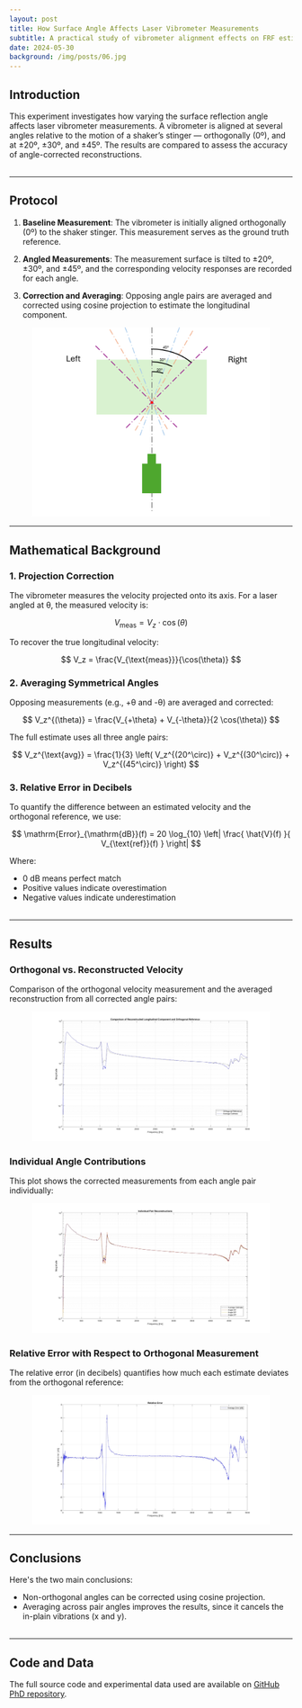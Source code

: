 ```yaml
---
layout: post
title: How Surface Angle Affects Laser Vibrometer Measurements
subtitle: A practical study of vibrometer alignment effects on FRF estimates
date: 2024-05-30
background: /img/posts/06.jpg
---
```


## Introduction

This experiment investigates how varying the surface reflection angle affects laser vibrometer measurements. A vibrometer is aligned at several angles relative to the motion of a shaker’s stinger — orthogonally (0º), and at ±20º, ±30º, and ±45º. The results are compared to assess the accuracy of angle-corrected reconstructions.<br/><br/>

---

## Protocol

1. **Baseline Measurement**: The vibrometer is initially aligned orthogonally (0º) to the shaker stinger. This measurement serves as the ground truth reference.

2. **Angled Measurements**: The measurement surface is tilted to ±20º, ±30º, and ±45º, and the corresponding velocity responses are recorded for each angle.

3. **Correction and Averaging**: Opposing angle pairs are averaged and corrected using cosine projection to estimate the longitudinal component.

<figure style="text-align: center;">
  <a href="/img/posts/2024-04-25-How-Surface-Angle-Affects-Laser-Vibrometer-Measurements/Setup.png" class="lightbox">
    <img src="/img/posts/2024-04-25-How-Surface-Angle-Affects-Laser-Vibrometer-Measurements/Setup.png" class="img-fit" alt="Chart" />
  </a>
</figure>


---

## Mathematical Background

### 1. Projection Correction

The vibrometer measures the velocity projected onto its axis. For a laser angled at θ, the measured velocity is:

$$
V_{\text{meas}} = V_z \cdot \cos(\theta)
$$

To recover the true longitudinal velocity:

$$
V_z = \frac{V_{\text{meas}}}{\cos(\theta)}
$$

### 2. Averaging Symmetrical Angles

Opposing measurements (e.g., +θ and -θ) are averaged and corrected:

$$
V_z^{(\theta)} = \frac{V_{+\theta} + V_{-\theta}}{2 \cos(\theta)}
$$

The full estimate uses all three angle pairs:

$$
V_z^{\text{avg}} = \frac{1}{3} \left( V_z^{(20^\circ)} + V_z^{(30^\circ)} + V_z^{(45^\circ)} \right)
$$

### 3. Relative Error in Decibels

To quantify the difference between an estimated velocity and the orthogonal reference, we use:

$$
\mathrm{Error}_{\mathrm{dB}}(f) = 20 \log_{10} \left| \frac{ \hat{V}(f) }{ V_{\text{ref}}(f) } \right|
$$

Where:

- 0 dB means perfect match  
- Positive values indicate overestimation  
- Negative values indicate underestimation<br/><br/>

---

## Results

### Orthogonal vs. Reconstructed Velocity

Comparison of the orthogonal velocity measurement and the averaged reconstruction from all corrected angle pairs:

<figure style="text-align: center;">
  <a href="/img/posts/2024-04-25-How-Surface-Angle-Affects-Laser-Vibrometer-Measurements/Orthogonal_vs_Estimates_Magnitude.jpg" class="lightbox">
    <img src="/img/posts/2024-04-25-How-Surface-Angle-Affects-Laser-Vibrometer-Measurements/Orthogonal_vs_Estimates_Magnitude.jpg" class="img-fit" alt="Chart" />
  </a>
</figure>

### Individual Angle Contributions

This plot shows the corrected measurements from each angle pair individually:

<figure style="text-align: center;">
  <a href="/img/posts/2024-04-25-How-Surface-Angle-Affects-Laser-Vibrometer-Measurements/Angle_Pairs_Magnitude.jpg" class="lightbox">
    <img src="/img/posts/2024-04-25-How-Surface-Angle-Affects-Laser-Vibrometer-Measurements/Angle_Pairs_Magnitude.jpg" class="img-fit" alt="Chart" />
  </a>
</figure>

### Relative Error with Respect to Orthogonal Measurement

The relative error (in decibels) quantifies how much each estimate deviates from the orthogonal reference:

<figure style="text-align: center;">
  <a href="/img/posts/2024-04-25-How-Surface-Angle-Affects-Laser-Vibrometer-Measurements/Relative_Error.jpg" class="lightbox">
    <img src="/img/posts/2024-04-25-How-Surface-Angle-Affects-Laser-Vibrometer-Measurements/Relative_Error.jpg" class="img-fit" alt="Chart" />
  </a>
</figure>

---

## Conclusions

Here's the two main conclusions:

- Non-orthogonal angles can be corrected using cosine projection.
- Averaging across pair angles improves the results, since it cancels the in-plain vibrations (x and y).<br/><br/>


---

## Code and Data

The full source code and experimental data used are available on [GitHub PhD repository](https://github.com/joaonunovalente/phd).<br/><br/>

